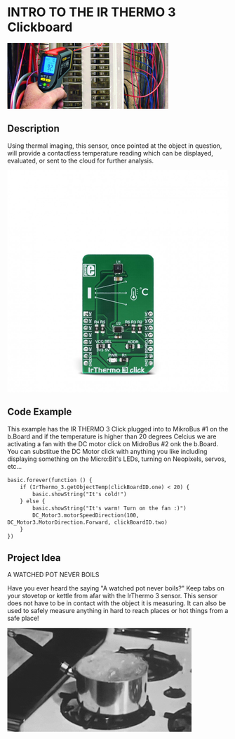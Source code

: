 # INTRO TO THE IR THERMO 3 Clickboard


![IR Thermo](https://github.com/Brilliant-Labs/bboard-tutorials-v3/blob/master/ir-thermo-3/howIRthermoWorks.png?raw=true "IR Thermo")

## Description

Using thermal imaging, this
sensor, once pointed at the object
in question, will provide a
contactless temperature reading which can be displayed, evaluated, or sent to the cloud for further analysis. 

![IR THERMO 3 Click](https://github.com/Brilliant-Labs/bboard-tutorials-v3/blob/master/ir-thermo-3/ir-thermo-3-click.jpg?raw=true "IR THERMO 3 Click")

## Code Example

This example has the IR THERMO 3 Click plugged into to MikroBus #1 on the b.Board and if the temperature is higher than 20 degrees Celcius we are activating a fan with the DC motor click on MidroBus #2 onk the b.Board.  You can substitue the DC Motor click with anything you like including displaying something on the Micro:Bit's LEDs, turning on Neopixels, servos, etc... 

```blocks
basic.forever(function () {
    if (IrThermo_3.getObjectTemp(clickBoardID.one) < 20) {
        basic.showString("It's cold!")
    } else {
        basic.showString("It's warm! Turn on the fan :)")
        DC_Motor3.motorSpeedDirection(100, DC_Motor3.MotorDirection.Forward, clickBoardID.two)
    }
})

```

## Project Idea

A WATCHED POT NEVER BOILS

Have you ever heard the saying "A
watched pot never boils?" Keep tabs
on your stovetop or kettle from afar
with the IrThermo 3 sensor. This
sensor does not have to be in
contact with the object it is
measuring. It can also be used to
safely measure anything in hard to
reach places or hot things from a safe place!

![Boiling Pot](https://github.com/Brilliant-Labs/bboard-tutorials-v3/blob/master/ir-thermo-3/boilingGIF.gif?raw=true "Too hot? Stay safe!")